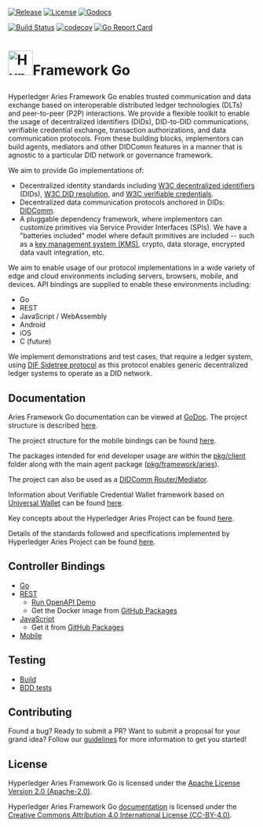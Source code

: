 [![Release](https://img.shields.io/github/release/markcryptohash/aries-framework-go.svg?style=flat-square)](https://github.com/markcryptohash/aries-framework-go/releases/latest)
[![License](https://img.shields.io/badge/License-Apache%202.0-blue.svg)](https://raw.githubusercontent.com/markcryptohash/aries-framework-go/main/LICENSE)
[![Godocs](https://img.shields.io/badge/godoc-reference-blue.svg)](https://pkg.go.dev/github.com/markcryptohash/aries-framework-go)

[![Build Status](https://github.com/markcryptohash/aries-framework-go/workflows/build/badge.svg)](https://github.com/markcryptohash/aries-framework-go/actions)
[![codecov](https://codecov.io/gh/markcryptohash/aries-framework-go/branch/main/graph/badge.svg)](https://codecov.io/gh/markcryptohash/aries-framework-go)
[![Go Report Card](https://goreportcard.com/badge/github.com/markcryptohash/aries-framework-go)](https://goreportcard.com/report/github.com/markcryptohash/aries-framework-go)

# <p><img src="https://raw.githubusercontent.com/markcryptohash/aries-rfcs/1371a4807ead74c36ea7d5af909064ec491b78c1/collateral/Hyperledger_Aries_Logo_Color.png" height="50px" alt="Hyperledger Aries">Framework Go</p>

Hyperledger Aries Framework Go enables trusted communication and data exchange based on interoperable distributed ledger technologies (DLTs) and peer-to-peer (P2P) interactions.
We provide a flexible toolkit to enable the usage of decentralized identifiers (DIDs), DID-to-DID communications, verifiable credential exchange, transaction authorizations, and data communication protocols. From these building blocks, implementors can build agents, mediators and other DIDComm features in a manner that is agnostic to a particular DID network or governance framework.

We aim to provide Go implementations of:

- Decentralized identity standards including [W3C decentralized identifiers](https://w3c.github.io/did-core/) (DIDs), [W3C DID resolution](https://w3c-ccg.github.io/did-resolution/), and [W3C verifiable credentials](https://w3c.github.io/vc-data-model/).
- Decentralized data communication protocols anchored in DIDs: [DIDComm](https://github.com/markcryptohash/aries-rfcs/blob/master/concepts/0005-didcomm).
- A pluggable dependency framework, where implementors can customize primitives via Service Provider Interfaces (SPIs). We have a "batteries included" model where default primitives are included -- such as a [key management system (KMS)](docs/kms_secretlock.md), crypto, data storage, encrypted data vault integration, etc.

We aim to enable usage of our protocol implementations in a wide variety of edge and cloud environments including servers, browsers, mobile, and devices.
API bindings are supplied to enable these environments including:

- Go
- REST
- JavaScript / WebAssembly
- Android
- iOS
- C (future)

We implement demonstrations and test cases, that require a ledger system, using [DIF Sidetree protocol](https://github.com/decentralized-identity/sidetree/blob/master/docs/protocol.md) as this protocol enables generic decentralized ledger systems to operate as a DID network.

## Documentation
Aries Framework Go documentation can be viewed at [GoDoc](https://pkg.go.dev/github.com/markcryptohash/aries-framework-go). The project structure is described [here](docs/project_structure.md).

The project structure for the mobile bindings can be found [here](cmd/aries-agent-mobile/doc/project_structure.md).

The packages intended for end developer usage are within the [pkg/client](https://pkg.go.dev/github.com/markcryptohash/aries-framework-go/pkg/client) folder along with the main agent package ([pkg/framework/aries](https://pkg.go.dev/github.com/markcryptohash/aries-framework-go/pkg/framework/aries)).

The project can also be used as a [DIDComm Router/Mediator](docs/didcomm_mediator.md).

Information about Verifiable Credential Wallet framework based on [Universal Wallet](https://w3c-ccg.github.io/universal-wallet-interop-spec/) can be found [here](docs/vc_wallet.md).

Key concepts about the Hyperledger Aries Project can be found [here](/docs/concepts).

Details of the standards followed and specifications implemented by Hyperledger Aries Project can be found [here](docs/concepts/02_standards.md).

## Controller Bindings
- [Go](docs/go/README.md)
- [REST](docs/rest/README.md)
  - [Run OpenAPI Demo](docs/rest/openapi_demo.md)
  - Get the Docker image from [GitHub Packages](https://github.com/markcryptohash/aries-framework-go/packages/69982)
- [JavaScript](cmd/aries-js-worker/README.md)
  - Get it from [GitHub Packages](https://github.com/markcryptohash/aries-framework-go/packages/123279)
- [Mobile](cmd/aries-agent-mobile/README.md)

## Testing
- [Build](docs/test/build.md)
- [BDD tests](docs/test/bdd_tests.md)

## Contributing
Found a bug? Ready to submit a PR? Want to submit a proposal for your grand
idea? Follow our [guidelines](.github/CONTRIBUTING.md) for more information
to get you started!

## License
Hyperledger Aries Framework Go is licensed under the [Apache License Version 2.0 (Apache-2.0)](LICENSE).

Hyperledger Aries Framework Go [documentation](docs) is licensed under the [Creative Commons Attribution 4.0 International License (CC-BY-4.0)](http://creativecommons.org/licenses/by/4.0/).
